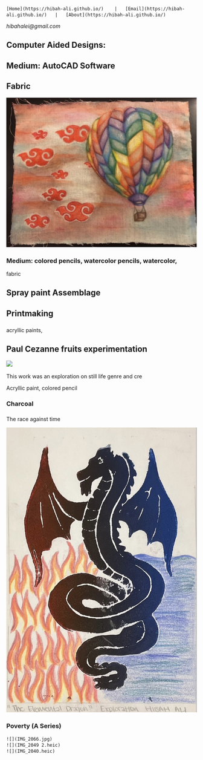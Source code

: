 ```
[Home](https://hibah-ali.github.io/)    |   [Email](https://hibah-ali.github.io/)   |   [About](https://hibah-ali.github.io/)
```
_hibahalei@gmail.com_


## Computer Aided Designs:


## Medium: AutoCAD Software

## Fabric

![](IMG_1972.jpg)

### Medium: colored pencils, watercolor pencils, watercolor, 
fabric

## Spray paint Assemblage


## Printmaking

###
acryllic paints, 


## Paul Cezanne fruits experimentation
![](IMG_1959.heic)

This work was an exploration on still life genre and cre



Acryllic paint, colored pencil


### Charcoal


###
The race against time

![](IMG_2066.jpg)

### Poverty (A Series)
```
![](IMG_2066.jpg)
![](IMG_2049 2.heic)
![](IMG_2040.heic)
```
